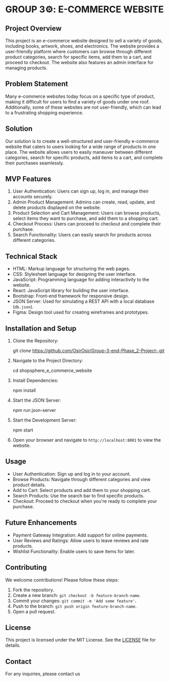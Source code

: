 # GROUP 3⚙️: E-COMMERCE WEBSITE

## Project Overview
This project is an e-commerce website designed to sell a variety of goods, including books, artwork, shoes, and electronics. The website provides a user-friendly platform where customers can browse through different product categories, search for specific items, add them to a cart, and proceed to checkout. The website also features an admin interface for managing products.

## Problem Statement
Many e-commerce websites today focus on a specific type of product, making it difficult for users to find a variety of goods under one roof. Additionally, some of these websites are not user-friendly, which can lead to a frustrating shopping experience.

## Solution
Our solution is to create a well-structured and user-friendly e-commerce website that caters to users looking for a wide range of products in one place. The website allows users to easily maneuver between different categories, search for specific products, add items to a cart, and complete their purchases seamlessly.

## MVP Features
1. User Authentication: Users can sign up, log in, and manage their accounts securely.
2. Admin Product Management: Admins can create, read, update, and delete products displayed on the website.
3. Product Selection and Cart Management: Users can browse products, select items they want to purchase, and add them to a shopping cart.
4. Checkout Process: Users can proceed to checkout and complete their purchase.
5. Search Functionality: Users can easily search for products across different categories.

## Technical Stack
- HTML: Markup language for structuring the web pages.
- CSS: Stylesheet language for designing the user interface.
- JavaScript: Programming language for adding interactivity to the website.
- React: JavaScript library for building the user interface.
- Bootstrap: Front-end framework for responsive design.
- JSON Server: Used for simulating a REST API with a local database (`db.json`).
- Figma: Design tool used for creating wireframes and prototypes.

## Installation and Setup
1. Clone the Repository: 
  
   git clone https://github.com/OsirOsir/Group-3-end-Phase_2-Project-.git
  
2. Navigate to the Project Directory:
  
   cd shopsphere_e_commerce_website
  
3. Install Dependencies:
  
   npm install
  
4. Start the JSON Server:
  
   npm run json-server
  
5. Start the Development Server:
  
   npm start
  
6. Open your browser and navigate to `http://localhost:8001` to view the website.

## Usage
- User Authentication: Sign up and log in to your account.
- Browse Products: Navigate through different categories and view product details.
- Add to Cart: Select products and add them to your shopping cart.
- Search Products: Use the search bar to find specific products.
- Checkout: Proceed to checkout when you're ready to complete your purchase.

## Future Enhancements
- Payment Gateway Integration: Add support for online payments.
- User Reviews and Ratings: Allow users to leave reviews and rate products.
- Wishlist Functionality: Enable users to save items for later.

## Contributing
We welcome contributions! Please follow these steps:
1. Fork the repository.
2. Create a new branch: `git checkout -b feature-branch-name`.
3. Commit your changes: `git commit -m 'Add some feature'`.
4. Push to the branch: `git push origin feature-branch-name`.
5. Open a pull request.

## License
This project is licensed under the MIT License. See the [LICENSE](LICENSE) file for details.

## Contact
For any inquiries, please contact us
